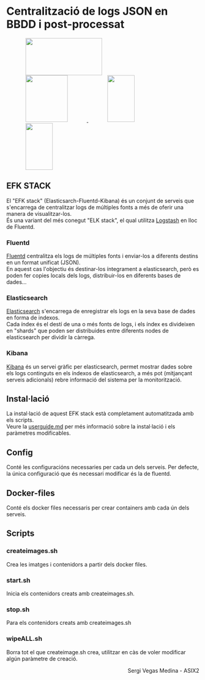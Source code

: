 # Centralització de logs JSON en BBDD i post-processat

<div>
<a href="http://www.fluentd.org/">
  <img src="http://www.fluentd.org/assets/img/miscellany/fluentd-logo.png" width="200" height="97" hspace="50" />
</a>

<a href="https://www.elastic.co/products/elasticsearch">
  <img src="https://static-www.elastic.co/assets/blt5206a5d68cf558f0/elastic-elasticsearch-fw.svg?q=120" width="110" height="122" hspace="50" />
</a>

<a href="https://www.elastic.co/products/kibana">
  <img src="https://static-www.elastic.co/assets/blt1227b0c93c157e40/elastic-kibana-fw.svg?q=120" width="71" height="122" hspace="50" />
</a>

<a href="https://www.elastic.co/products/beats">
  <img src="https://static-www.elastic.co/assets/blt9f8a54fa67d86645/elastic-beats-fw.svg?q=120" width="71" height="122" hspace="50" />
</a>
</div>


## EFK STACK

El "EFK stack" (Elasticsarch-Fluentd-Kibana) és un conjunt de serveis que s'encarrega de centralitzar logs de múltiples fonts a més de oferir una manera de visualitzar-los.  
És una variant del més conegut "ELK stack", el qual utilitza [Logstash](https://www.elastic.co/products/logstash) en lloc de Fluentd.


### Fluentd

[Fluentd](http://www.fluentd.org/) centralitza els logs de múltiples fonts i enviar-los a diferents destins en un format unificat (JSON).  
En aquest cas l'objectiu és destinar-los íntegrament a elasticsearch, però es poden fer copies locals dels logs, distribuir-los en diferents bases de dades...


### Elasticsearch

[Elasticsearch](https://www.elastic.co/products/elasticsearch) s'encarrega de enregistrar els logs en la seva base de dades en forma de indexos.  
Cada índex és el destí de una o més fonts de logs, i els índex es divideixen en "shards" que poden ser distribuides entre diferents nodes de elasticsearch per dividir la càrrega.

### Kibana

[Kibana](https://www.elastic.co/products/kibana) és un servei gràfic per elasticsearch, permet mostrar dades sobre els logs continguts en els índexos de elasticsearch, a més pot (mitjançant serveis adicionals) rebre informació del sistema per la monitorització.
  
  
  
  
## Instal·lació

La instal·lació de aquest EFK stack està completament automatitzada amb els scripts.  
Veure la [userguide.md](guia) per més informació sobre la instal·lació i els paràmetres modificables.
  
  
  
  
## Config

Conté les configuracións necessaries per cada un dels serveis.
Per defecte, la única configuració que és necessari modificar és la de fluentd.
  
  
  
  
## Docker-files

Conté els docker files necessaris per crear containers amb cada ún dels serveis.

  
  
  
## Scripts

### createimages.sh

Crea les imatges i contenidors a partir dels docker files. 

### start.sh

Inicia els contenidors creats amb createimages.sh.

### stop.sh

Para els contenidors creats amb createimages.sh

### wipeALL.sh

Borra tot el que createimage.sh crea, utilitzar en càs de voler modificar algún paràmetre de creació.


  
  
  



<p align="right" >Sergi Vegas Medina - ASIX2</p>
